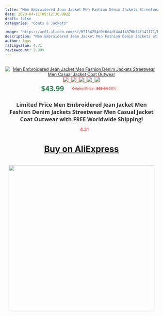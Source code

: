 ```yaml
---
title: "Men Embroidered Jean Jacket Men Fashion Denim Jackets Streetwear Men Casual Jacket Coat Outwear"
date: 2020-04-11T09:12:36.892Z
draft: false
categories: "Coats & Jackets"

image: "https://ae01.alicdn.com/kf/H7134254d9f6d4df4a414376bf4f141171/Men-Embroidered-Jean-Jacket-Men-Fashion-Denim-Jackets-Streetwear-Men-Casual-Jacket-Coat-Outwear.png_220x220.png"
description: "Men Embroidered Jean Jacket Men Fashion Denim Jackets Streetwear Men Casual Jacket Coat Outwear"
author: Agus
ratingvalue: 4.31
reviewcount: 2.999
---
```

<br>
<div style="text-align: center;">
<a href="https://s.click.aliexpress.com/e/_9vjIsd" target="_blank" rel="nofollow noopener noreferrer"><img alt="Men Embroidered Jean Jacket Men Fashion Denim Jackets Streetwear Men Casual Jacket Coat Outwear" class="magnifier-image" src="https://ae01.alicdn.com/kf/H7134254d9f6d4df4a414376bf4f141171/Men-Embroidered-Jean-Jacket-Men-Fashion-Denim-Jackets-Streetwear-Men-Casual-Jacket-Coat-Outwear.png_220x220.png_640x640.jpg">
<br>
<img style="border:1px solid salmon" src="https://ae01.alicdn.com/kf/H7134254d9f6d4df4a414376bf4f141171/Men-Embroidered-Jean-Jacket-Men-Fashion-Denim-Jackets-Streetwear-Men-Casual-Jacket-Coat-Outwear.png_120x120.jpg">&nbsp;&nbsp;<img style="border:1px solid salmon" src="https://ae01.alicdn.com/kf/Hc1041e61421c4b91b7c0100a4d7b3d59e/Men-Embroidered-Jean-Jacket-Men-Fashion-Denim-Jackets-Streetwear-Men-Casual-Jacket-Coat-Outwear.jpg_120x120.jpg">&nbsp;&nbsp;<img style="border:1px solid salmon" src="https://ae01.alicdn.com/kf/H15ce48c0c0dd474f9a01a6d460902299m/Men-Embroidered-Jean-Jacket-Men-Fashion-Denim-Jackets-Streetwear-Men-Casual-Jacket-Coat-Outwear.jpg_120x120.jpg">&nbsp;&nbsp;<img style="border:1px solid salmon" src="https://ae01.alicdn.com/kf/H6dad093a23ec473fb13c88aa9efb9ab2h/Men-Embroidered-Jean-Jacket-Men-Fashion-Denim-Jackets-Streetwear-Men-Casual-Jacket-Coat-Outwear.jpg_120x120.jpg">&nbsp;&nbsp;<img style="border:1px solid salmon" src="https://ae01.alicdn.com/kf/Hf5d9eb0c44db4f4e849d8c79914b4f42b/Men-Embroidered-Jean-Jacket-Men-Fashion-Denim-Jackets-Streetwear-Men-Casual-Jacket-Coat-Outwear.jpg_120x120.jpg"></a></div><br0>
<div style="text-align: center;"><span style="background-color: white; border: 0px; box-sizing: border-box; color: seagreen; display: inline-block; font-family: &quot;open sans&quot; , &quot;arial&quot; , &quot;helvetica&quot; , sans-serif , &quot;heiti&quot;; font-size: 24px; font-stretch: inherit; font-weight: 700; line-height: inherit; margin: 0px 10px 0px 0px; padding: 0px; vertical-align: middle;">$43.99 </span>
<span style="background: rgb(255 , 241 , 241); border-radius: 3px; border: 0px; box-sizing: border-box; color: #ff4747; display: inline-block; font-family: inherit; font-size: 12px; font-stretch: inherit; font-style: inherit; font-variant: inherit; font-weight: 600; line-height: inherit; margin: 0px; padding: 2px 5px; transform: scale(0.9); vertical-align: middle;">Original Price : <b style="text-decoration: line-through;">$62.84 </b> 30%&nbsp;&nbsp;</span></div>
<h1 style="color: #333333; display: inline-block; font-family: &quot;open sans&quot; , &quot;arial&quot; , &quot;helvetica&quot; , sans-serif , &quot;heiti&quot;; font-size: 18px; font-stretch: inherit; font-weight: 700; text-align: center;">Limited Price Men Embroidered Jean Jacket Men Fashion Denim Jackets Streetwear Men Casual Jacket Coat Outwear with FREE Worldwide Shipping!</h1>
<div style="color: #ff4747; text-align: center;">
<img src="https://4.bp.blogspot.com/-M0ZcTcb-5uY/XleCXlxnR4I/AAAAAAAAAEc/OrjgMkXV1oMQFaCRZj5HQwOCBcu3w1FegCPcBGAYYCw/s1600/star.png" style="height: 15px;">&nbsp;<b>4.31</b></div>
<div class="button_cont" align="center"><a class="buynow_a" href="https://s.click.aliexpress.com/e/_9vjIsd" target="_blank" rel="nofollow noopener noreferrer"><H1>Buy on AliExpress</H1></a></div><br>
<div class="separator" style="clear: both; text-align: center;">
<img src="https://lh3.googleusercontent.com/-pTy5HemUv9M/XlePHvY0dAI/AAAAAAAAAE4/0nX5iRUoIWY8eMW9Dpxeirr157OZliDIgCLcBGAsYHQ/s1600/badge.gif" width="480">
</div>
